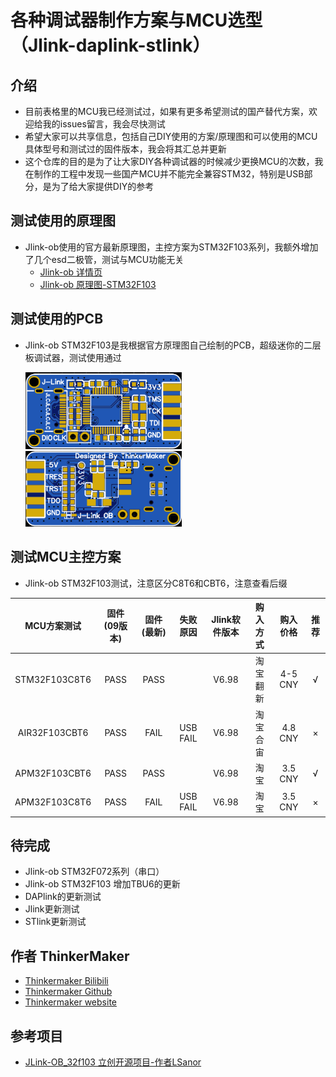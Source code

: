 # 各种调试器制作方案与MCU选型（Jlink-daplink-stlink）

## 介绍

- 目前表格里的MCU我已经测试过，如果有更多希望测试的国产替代方案，欢迎给我的issues留言，我会尽快测试
- 希望大家可以共享信息，包括自己DIY使用的方案/原理图和可以使用的MCU具体型号和测试过的固件版本，我会将其汇总并更新
- 这个仓库的目的是为了让大家DIY各种调试器的时候减少更换MCU的次数，我在制作的工程中发现一些国产MCU并不能完全兼容STM32，特别是USB部分，是为了给大家提供DIY的参考

## 测试使用的原理图

- Jlink-ob使用的官方最新原理图，主控方案为STM32F103系列，我额外增加了几个esd二极管，测试与MCU功能无关
  - [Jlink-ob 详情页](https://www.segger.com/products/debug-probes/j-link/models/j-link-ob/)
  - [Jlink-ob 原理图-STM32F103](https://www.segger.com/downloads/jlink/UM08023_JLinkOBSTM32F103.pdf)

## 测试使用的PCB

- Jlink-ob STM32F103是我根据官方原理图自己绘制的PCB，超级迷你的二层板调试器，测试使用通过

  <img src="https://raw.githubusercontent.com/LiveQiu/Jlink-daplink-stlink-MCU-alternatives/main/img/jlink-ob-tkmk-top.png" width="250px" />
  <img src="https://raw.githubusercontent.com/LiveQiu/Jlink-daplink-stlink-MCU-alternatives/main/img/jlink-ob-tkmk-bottom.png" width="250px" />

## 测试MCU主控方案

- Jlink-ob STM32F103测试，注意区分C8T6和CBT6，注意查看后缀

|  MCU方案测试  | 固件(09版本) | 固件(最新) | 失败原因 | Jlink软件版本 | 购入方式 | 购入价格 | 推荐  |
| :-----------: | :----------: | :--------: | :------: | :-----------: | :------: | :------: | :---: |
| STM32F103C8T6 |     PASS     |    PASS    |          |     V6.98     | 淘宝翻新 | 4-5 CNY  |   √   |
| AIR32F103CBT6 |     PASS     |    FAIL    | USB FAIL |     V6.98     | 淘宝合宙 | 4.8 CNY  |   ×   |
| APM32F103CBT6 |     PASS     |    PASS    |          |     V6.98     |   淘宝   | 3.5 CNY  |   √   |
| APM32F103C8T6 |     PASS     |    FAIL    | USB FAIL |     V6.98     |   淘宝   | 3.5 CNY  |   ×   |

## 待完成

- Jlink-ob STM32F072系列（串口）
- Jlink-ob STM32F103 增加TBU6的更新
- DAPlink的更新测试
- Jlink更新测试
- STlink更新测试

## 作者 ThinkerMaker

- [Thinkermaker Bilibili](https://space.bilibili.com/11945069)
- [Thinkermaker Github](https://github.com/LiveQiu)
- [Thinkermaker website](https://thinkermaker.xyz)

## 参考项目

- [JLink-OB_32f103 立创开源项目-作者LSanor](https://oshwhub.com/LSanor/jlink-ob_32f103)